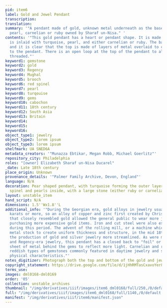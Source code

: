 ```yaml
---
pid: item6
label: Gold and Jewel Pendant
transcription:
translation:
summary: '"A pendant made of gold, unknown metal underneath as the base, turquoise,
  pearl, carnelian or ruby owned by Sharaf un-Nisa." '
contents: '"This gold pendant has a heart or pendant shape. It is made of gold and
  is inlaid with turquoise, pearl, and either carnelian or ruby. The back is plain
  and it is clear that the top is made of layers of metal overlaid to create dimensionality
  to the pendant. There is an open loop at the top of the pendant to allow it to be
  threaded."'
keyword1: gemstone
keyword2: gold
keyword3: Regency
keyword4: Mughal
keyword5: brooch
keyword6: red spinel
keyword7: pearl
keyword8: turqouise
keyword9: gems
keyword10: cabochon
keyword11: 18th century
keyword12: South Asia
keyword13: Britain
keyword14:
keyword15:
keyword16:
object_type1: jewelry
object_type2: lorem ipsum
object_type3: lorem ipsum
shelfmark: UA SNED6A
metadata_creators: '"Munazza Ebtikar, Megan Robb, Michael Goerlitz"'
repository_city: Philadelphia
roles: "[owner] Elizabeth Sharaf un-Nisa Ducarel"
_date: Late 18th century
place_origin: Unknown
provenance_details: '"Palmer Family Archive, Devon, England"'
language: N/A
decoration: Pear shaped pendant, with turquoise forming the outer layer and ruby/red
  spinel and pearls inside, with a large stone (either ruby or carnelian) as the centerpiece
layout: unstable_item
hand_script: N/A
dimensions: 1.5''Wx1.8''L
additional_info: '"During the Georgian era, gold alloys in jewelry usually were 18
  karats or more, so an alloy of copper and zinc first created by Christopher Pinchback
  that closely resembled gold allowed the general public to wear more jewelry without
  purchasing more expensive gold items. Iron and cut steel were also especially popular
  during this period. The advent of the rolling mill, or a machine which passes through
  metal stock to create uniform thickness and structure, in the mid 18th century made
  the production of gold and silver jewelry more streamlined. As were most Georgian
  and Regency-era jewelry, this pendant has a closed back to "foil" or place a thin
  sheet of metal behind the gems to reflect more light. Carnelian and ruby are two
  reddish types of gemstones commonly featured in daytime jewelry and share similar
  physical characteristics."'
notes_digitizer: Photograph both the top and bottom of the gold and jewel pendant.
copyright_statement: https://drive.google.com/file/d/1jHhRMTasCxavoYer89Wn8_Xn65nL0sW0/view?usp=sharing
terms_use:
images: dml0168-dml0169
order: '05'
collection: unstable_archives
thumbnail: "/img/derivatives/iiif/images/item6_dml0168/full/250,/0/default.jpg"
full: "/img/derivatives/iiif/images/item6_dml0168/full/1140,/0/default.jpg"
manifest: "/img/derivatives/iiif/item6/manifest.json"
---
```

